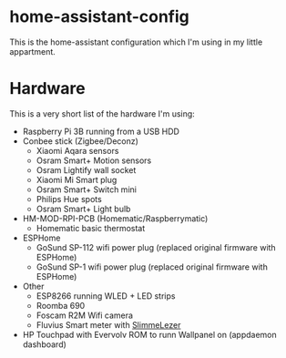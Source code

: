 # home-assistant-config
This is the home-assistant configuration which I'm using in my little appartment. 

# Hardware
This is a very short list of the hardware I'm using:
* Raspberry Pi 3B running from a USB HDD
* Conbee stick (Zigbee/Deconz)
  * Xiaomi Aqara sensors
  * Osram Smart+ Motion sensors
  * Osram Lightify wall socket
  * Xiaomi Mi Smart plug
  * Osram Smart+ Switch mini
  * Philips Hue spots
  * Osram Smart+ Light bulb
* HM-MOD-RPI-PCB (Homematic/Raspberrymatic) 
  * Homematic basic thermostat
* ESPHome
  * GoSund SP-112 wifi power plug (replaced original firmware with ESPHome)
  * GoSund SP-1 wifi power plug (replaced original firmware with ESPHome)
* Other
  * ESP8266 running WLED + LED strips
  * Roomba 690
  * Foscam R2M Wifi camera
  * Fluvius Smart meter with [SlimmeLezer](https://www.zuidwijk.com/slimmelezer-smartreader/) 
* HP Touchpad with Evervolv ROM to runn Wallpanel on (appdaemon dashboard)

